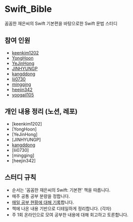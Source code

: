 # Swift_Bible
꼼꼼한 재은씨의 Swift 기본편을 바탕으로한 Swift 문법 스터디

## 참여 인원
- [keenkim1202](https://github.com/keenkim1202/)
- [YongHoon](https://github.com/akatcn)
- [YeJinHong](https://github.com/florence96)
- [JINHYUNGP](https://github.com/JINHYUNGP)
- [kangddong](https://github.com/kanddong)
- [lii0730](https://github.com/lii0730)
- [mingging](https://github.com/mingging)
- [heejin342](https://github.com/heejin342)
- [yoogail105](https://github.com/yoogail105)
## 개인 내용 정리 (노션, 레포)
- [keenkim1202]
- [YongHoon]
- [YeJinHong]
- [JINHYUNGP]
- [kangddong](https://www.notion.so/Workspace-60cdccac03ad4deb83a1067577e2cab3)
- [lii0730]
- [mingging]
- [heejin342]

## 스터디 규칙
- 순서는 '꼼꼼한 재은씨의 Swift: 기본편' 책을 따릅니다.
- 매주 공통 공부 분량을 정합니다.
- [매일 공부 현황에 대해 기록](https://ossified-gas-bd2.notion.site/Swify_Bible-f8c4bcd1d6fc4c89a27d81354080a05c)합니다.
- 책에 나온 내용 기반으로 디테일하게 정리합니다. (각자)
- 주 1회 온라인으로 모여 공부한 내용에 대해 회고하고 토론합니다.

